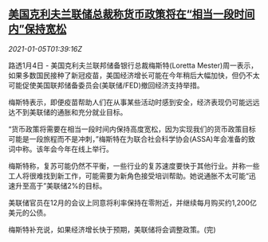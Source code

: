 <!--1609813396000-->
[美国克利夫兰联储总裁称货币政策将在“相当一段时间内”保持宽松](https://cn.reuters.com/article/usa-economy-0104-mon-idCNKBS29A04S)
------

<div><i>2021-01-05T01:39:16Z</i></div><p>路透1月4日 - 美国克利夫兰联邦储备银行总裁梅斯特(Loretta Mester)周一表示，如果多数国民接种了新冠疫苗，美国经济增长可能在今年稍后大幅加快，但仍不太可能促使美国联邦储备委员会(美联储/FED)撤回经济支持举措。</p><p>梅斯特表示，即便疫苗帮助人们在从事某些活动时感到安全，经济表现仍可能远远达不到美联储的通胀和充分就业目标。</p><p>“货币政策将需要在相当一段时间内保持高度宽松，因为实现我们的货币政策目标可能是一段旅程而不是冲刺，”梅斯特在为联合社会科学协会(ASSA)年会准备的致词中称。该年会今年在线上举行。</p><p>梅斯特称，复苏可能仍然不平衡，一些行业的复苏速度要快于其他行业。并称一些工人将很难找到新工作，可能需要为新角色接受培训帮助。她说通胀不太可能“迅速升至高于”美联储2%的目标。</p><p>美联储官员在12月的会议上同意将利率保持在零附近，并继续每月购买约1,200亿美元的公债。</p><p>梅斯特补充说，如果经济增长快于预期，美联储将会调整政策。(完)</p>

